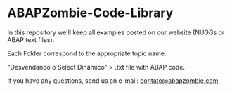 ABAPZombie-Code-Library
=======================

In this repository we'll keep all examples posted on our website (NUGGs or ABAP text files).

Each Folder correspond to the appropriate topic name. 

"Desvendando o Select Dinâmico" > .txt file with ABAP code.

If you have any questions, send us an e-mail: contato@abapzombie.com
